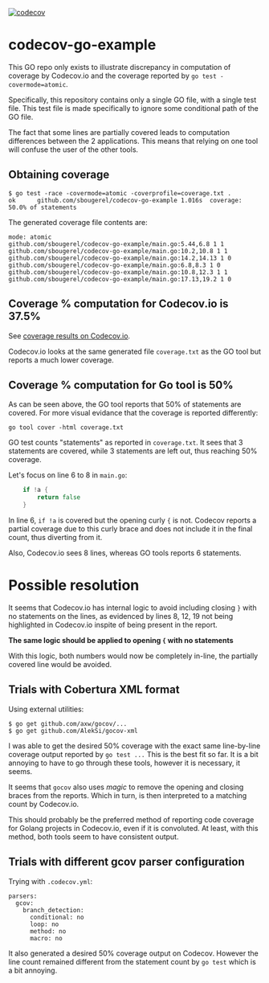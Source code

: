 [![codecov](https://codecov.io/gh/sbougerel/codecov-go-example/branch/master/graph/badge.svg)](https://codecov.io/gh/sbougerel/codecov-go-example)

# codecov-go-example
This GO repo only exists to illustrate discrepancy in computation of coverage by
Codecov.io and the coverage reported by `go test -covermode=atomic`.

Specifically, this repository contains only a single GO file, with a single test file.
This test file is made specifically to ignore some conditional path of the GO file.

The fact that some lines are partially covered leads to computation differences between
the 2 applications. This means that relying on one tool will confuse the user of the
other tools.

## Obtaining coverage

```
$ go test -race -covermode=atomic -coverprofile=coverage.txt .
ok  	github.com/sbougerel/codecov-go-example	1.016s	coverage: 50.0% of statements
```

The generated coverage file contents are:

```
mode: atomic
github.com/sbougerel/codecov-go-example/main.go:5.44,6.8 1 1
github.com/sbougerel/codecov-go-example/main.go:10.2,10.8 1 1
github.com/sbougerel/codecov-go-example/main.go:14.2,14.13 1 0
github.com/sbougerel/codecov-go-example/main.go:6.8,8.3 1 0
github.com/sbougerel/codecov-go-example/main.go:10.8,12.3 1 1
github.com/sbougerel/codecov-go-example/main.go:17.13,19.2 1 0
```

## Coverage % computation for Codecov.io is 37.5%

See [coverage results on Codecov.io](https://codecov.io/gh/sbougerel/codecov-go-example).

Codecov.io looks at the same generated file `coverage.txt` as the GO tool but reports a much lower coverage.

## Coverage % computation for Go tool is 50%

As can be seen above, the GO tool reports that 50% of statements are covered.
For more visual evidance that the coverage is reported differently:

```
go tool cover -html coverage.txt
```

GO test counts "statements" as reported in `coverage.txt`. It sees that 3 statements are covered, while 3 statements are left out, thus reaching 50% coverage.

Let's focus on line 6 to 8 in `main.go`:
```go
	if !a {	
		return false
	}
```

In line 6, `if !a` is covered but the opening curly `{` is not. Codecov reports
a partial coverage due to this curly brace and does not include it in the final
count, thus diverting from it.

Also, Codecov.io sees 8 lines, whereas GO tools reports 6 statements.

# Possible resolution

It seems that Codecov.io has internal logic to avoid including closing `}` with
no statements on the lines, as evidenced by lines 8, 12, 19 not being
highlighted in Codecov.io inspite of being present in the report.

__The same logic should be applied to opening `{` with no statements__

With this logic, both numbers would now be completely in-line, the partially covered line would be avoided.

## Trials with Cobertura XML format

Using external utilities:

```
$ go get github.com/axw/gocov/...
$ go get github.com/AlekSi/gocov-xml
```

I was able to get the desired 50% coverage with the exact same line-by-line
coverage output reported by `go test ...` This is the best fit so far. It is a
bit annoying to have to go through these tools, however it is necessary, it
seems.

It seems that `gocov` also uses _magic_ to remove the opening and closing braces
from the reports. Which in turn, is then interpreted to a matching count by
Codecov.io.

This should probably be the preferred method of reporting code coverage for
Golang projects in Codecov.io, even if it is convoluted. At least, with this
method, both tools seem to have consistent output.

## Trials with different gcov parser configuration

Trying with `.codecov.yml`:

```
parsers:
  gcov:
    branch_detection:
      conditional: no
      loop: no
      method: no
      macro: no
```

It also generated a desired 50% coverage output on Codecov. However the line
count remained different from the statement count by `go test` which is a bit
annoying.
